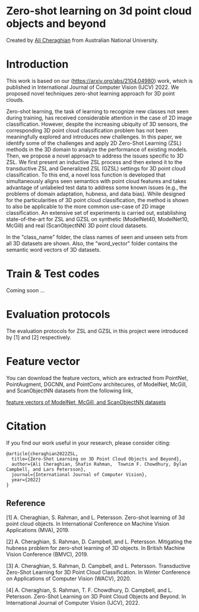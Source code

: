 # Zero-shot learning on 3d point cloud objects and beyond


Created by [Ali Cheraghian](https://scholar.google.com/citations?user=QT0EXIkAAAAJ&hl=en) from Australian National University.


# Introduction
This work is based on our (https://arxiv.org/abs/2104.04980) work, which is published in International Journal of Computer Vision
(IJCV) 2022. We proposed novel techniques zero-shot learning approach for 3D point clouds. 

Zero-shot learning, the task of learning to recognize new classes not seen during training, has received considerable attention in the case of 2D image classification. However, despite the increasing ubiquity of 3D sensors, the corresponding 3D point cloud classification problem has not been meaningfully explored and introduces new challenges. In this paper, we identify some of the challenges and apply 2D Zero-Shot Learning (ZSL) methods in the 3D domain to analyze the performance of existing models. Then, we propose a novel approach to address the issues specific to 3D ZSL. We first present an inductive ZSL process and then extend it to the transductive ZSL and Generalized ZSL (GZSL) settings for 3D point cloud classification. To this end, a novel loss function is developed that simultaneously aligns seen semantics with point cloud features and takes advantage of unlabeled test data to address some known issues (e.g., the problems of domain adaptation, hubness, and data bias). While designed for the particularities of 3D point cloud classification, the method is shown to also be applicable to the more common use-case of 2D image classification. An extensive set of experiments is carried out, establishing state-of-the-art for ZSL and GZSL on synthetic (ModelNet40, ModelNet10, McGill) and real (ScanObjectNN) 3D point cloud datasets.

In the "class_name" folder, the class names of seen and unseen sets from all 3D datasets are shown. Also, the "word_vector" folder contains the semantic word vectors of 3D datasets.  






   
# Train & Test codes
Coming soon ...



# Evaluation protocols
The evaluation protocols for ZSL and GZSL in this project were introduced by [1] and [2] respectively. 








# Feature vector
You can download the feature vectors, which are extracted from PointNet, PointAugment, DGCNN, and PointConv architecures, of ModelNet, McGill, and ScanObjectNN datasets from the following link,

[feature vectors of ModelNet, McGill, and ScanObjectNN datasets](https://drive.google.com/drive/folders/1XgYRhG6PY5AVLFSWlD0oWCeQbb3JIrSy?usp=sharing)

# Citation
If you find our work useful in your research, please consider citing:

	@article{cheraghian2022ZSL,
	  title={Zero-Shot Learning on 3D Point Cloud Objects and Beyond},
	  author={Ali Cheraghian, Shafin Rahman,  Townim F. Chowdhury, Dylan Campbell, and Lars Petersson},
	  journal={International Journal of Computer Vision},
	  year={2022}
	}
	

## Reference
[1] A.  Cheraghian,  S.  Rahman,  and  L.  Petersson.    Zero-shot learning  of  3d  point  cloud  objects.   In International  Conference on Machine Vision Applications (MVA), 2019. 

[2] A. Cheraghian, S. Rahman, D. Campbell, and L. Petersson. Mitigating the hubness problem for zero-shot learning of 3D objects.  In British Machine Vision Conference (BMVC), 2019. 

[3] A. Cheraghian, S. Rahman, D. Campbell, and L. Petersson. Transductive Zero-Shot Learning for 3D Point Cloud Classification.  In Winter Conference on Applications of Computer Vision (WACV), 2020. 

[4] A. Cheraghian, S. Rahman,  T. F. Chowdhury, D. Campbell, and L. Petersson. Zero-Shot Learning on 3D Point Cloud Objects and Beyond.  In International Journal of Computer Vision (IJCV), 2022. 

